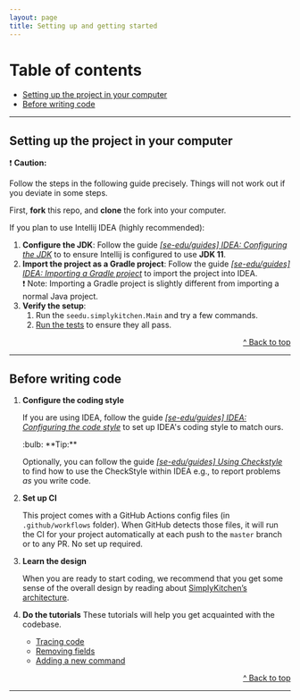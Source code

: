 ```yaml
---
layout: page
title: Setting up and getting started
---
```


# Table of contents

* [Setting up the project in your computer](#setting-up-the-project-in-your-computer)
* [Before writing code](#before-writing-code)

--------------------------------------------------------------------------------------------------------------------

## Setting up the project in your computer

<div markdown="span" class="alert alert-warning">

:exclamation: **Caution:**

Follow the steps in the following guide precisely. Things will not work out if you deviate in some steps.

</div>

First, **fork** this repo, and **clone** the fork into your computer.

If you plan to use Intellij IDEA (highly recommended):

1. **Configure the JDK**: Follow the guide [_[se-edu/guides] IDEA: Configuring the JDK_](https://se-education.org/guides/tutorials/intellijJdk.html) to to ensure Intellij is configured to use **JDK 11**.
1. **Import the project as a Gradle project**: Follow the guide [_[se-edu/guides] IDEA: Importing a Gradle project_](https://se-education.org/guides/tutorials/intellijImportGradleProject.html) to import the project into IDEA.<br>
   :exclamation: Note: Importing a Gradle project is slightly different from importing a normal Java project.
1. **Verify the setup**:
   1. Run the `seedu.simplykitchen.Main` and try a few commands.
   1. [Run the tests](Testing.md) to ensure they all pass.

<div style="text-align: right"><a href="https://ay2021s1-cs2103t-f13-4.github.io/tp/SettingUp.html">^ Back to top</a></div>

--------------------------------------------------------------------------------------------------------------------

## Before writing code

1. **Configure the coding style**

   If you are using IDEA, follow the guide [_[se-edu/guides] IDEA: Configuring the code style_](https://se-education.org/guides/tutorials/checkstyle.html) to set up IDEA's coding style to match ours.

   <div markdown="span" class="alert alert-primary">:bulb: **Tip:**

   Optionally, you can follow the guide [_[se-edu/guides] Using Checkstyle_](https://se-education.org/guides/tutorials/checkstyle.html) to find how to use the CheckStyle within IDEA e.g., to report problems _as_ you write code.
   
   </div>

1. **Set up CI**

   This project comes with a GitHub Actions config files (in `.github/workflows` folder). When GitHub detects those files, it will run the CI for your project automatically at each push to the `master` branch or to any PR. No set up required.

1. **Learn the design**

   When you are ready to start coding, we recommend that you get some sense of the overall design by reading about [SimplyKitchen’s architecture](DeveloperGuide.md#architecture).

1. **Do the tutorials**
   These tutorials will help you get acquainted with the codebase.

   * [Tracing code](tutorials/TracingCode.md)
   * [Removing fields](tutorials/RemovingFields.md)
   * [Adding a new command](tutorials/AddRemark.md)

<div style="text-align: right"><a href="https://ay2021s1-cs2103t-f13-4.github.io/tp/SettingUp.html">^ Back to top</a></div>

--------------------------------------------------------------------------------------------------------------------
